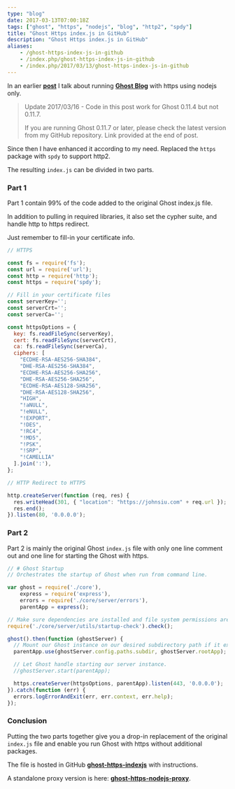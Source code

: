 ```yaml
---
type: "blog"
date: 2017-03-13T07:00:18Z
tags: ["ghost", "https", "nodejs", "blog", "http2", "spdy"]
title: "Ghost Https index.js in GitHub"
description: "Ghost Https index.js in GitHub"
aliases:
    - /ghost-https-index-js-in-github
    - /index.php/ghost-https-index-js-in-github
    - /index.php/2017/03/13/ghost-https-index-js-in-github
---
```


In an earlier __[post](/ghost-blog-self-hosted-with-https-using-nodejs-only/)__ I talk about running __[Ghost Blog](//ghost.org)__ with https using nodejs only.
<!--more-->

> Update 2017/03/16 - Code in this post work for Ghost 0.11.4 but not 0.11.7.
>
>If you are running Ghost 0.11.7 or later, please check the latest version from my GitHub repository. Link provided at the end of post.

Since then I have enhanced it according to my need. Replaced the `https` package with `spdy` to support http2.

The resulting `index.js` can be divided in two parts.

### Part 1

Part 1 contain 99% of the code added to the original Ghost index.js file.

In addition to pulling in required libraries, it also set the cypher suite, and handle http to https redirect.

Just remember to fill-in your certificate info.

```js
// HTTPS

const fs = require('fs');
const url = require('url');
const http = require('http');
const https = require('spdy');

// Fill in your certificate files
const serverKey='';
const serverCrt='';
const serverCa='';

const httpsOptions = {
  key: fs.readFileSync(serverKey),
  cert: fs.readFileSync(serverCrt),
  ca: fs.readFileSync(serverCa),
  ciphers: [
    "ECDHE-RSA-AES256-SHA384",
    "DHE-RSA-AES256-SHA384",
    "ECDHE-RSA-AES256-SHA256",
    "DHE-RSA-AES256-SHA256",
    "ECDHE-RSA-AES128-SHA256",
    "DHE-RSA-AES128-SHA256",
    "HIGH",
    "!aNULL",
    "!eNULL",
    "!EXPORT",
    "!DES",
    "!RC4",
    "!MD5",
    "!PSK",
    "!SRP",
    "!CAMELLIA"
  ].join(':'),
};

// HTTP Redirect to HTTPS

http.createServer(function (req, res) {
  res.writeHead(301, { "location": "https://johnsiu.com" + req.url });
  res.end();
}).listen(80, '0.0.0.0');
```

### Part 2

Part 2 is mainly the original Ghost `index.js` file with only one line comment out and one line for starting the Ghost with https.

```js
// # Ghost Startup
// Orchestrates the startup of Ghost when run from command line.

var ghost = require('./core'),
    express = require('express'),
    errors = require('./core/server/errors'),
    parentApp = express();

// Make sure dependencies are installed and file system permissions are correct.
require('./core/server/utils/startup-check').check();

ghost().then(function (ghostServer) {
  // Mount our Ghost instance on our desired subdirectory path if it exists.
  parentApp.use(ghostServer.config.paths.subdir, ghostServer.rootApp);

  // Let Ghost handle starting our server instance.
  //ghostServer.start(parentApp);

  https.createServer(httpsOptions, parentApp).listen(443, '0.0.0.0');
}).catch(function (err) {
  errors.logErrorAndExit(err, err.context, err.help);
});
```

### Conclusion

Putting the two parts together give you a drop-in replacement of the original `index.js` file and enable you run Ghost with https without additional packages.

The file is hosted in GitHub __[ghost-https-indexjs](//github.com/J-Siu/ghost-https-indexjs)__ with instructions.

A standalone proxy version is here: __[ghost-https-nodejs-proxy](//github.com/J-Siu/ghost-https-nodejs-proxy)__.
